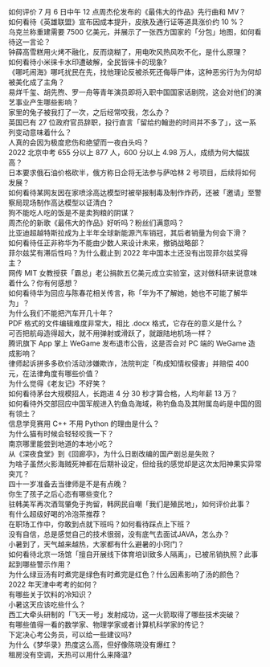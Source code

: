 如何评价 7 月 6 日中午 12 点周杰伦发布的《最伟大的作品》先行曲和 MV？  
如何看待《英雄联盟》宣布因成本提升，皮肤及通行证等道具涨价约 10 %？  
乌克兰称重建需要 7500 亿美元，并展示了一张西方国家的「分包」地图，如何看待这一言论？  
钟薛高雪糕用火烤不融化，反而烧糊了，用电吹风热风吹不化，是什么原理？  
如何看待小米徕卡水印遭破解，全民皆徕卡的现象?  
《哪吒闹海》哪吒扰民在先，找他理论反被杀死还侮辱尸体，这种恶劣行为为何却被美化成了主角？  
易烊千玺、胡先煦、罗一舟等青年演员即将入职中国国家话剧院，这会对他们的演艺事业产生哪些影响？  
家里的兔子被我打了一次，之后经常咬我，怎么办？  
英国已有 27 位政府官员辞职，投行直言「留给约翰逊的时间并不多了」，这一系列变动意味着什么？  
人真的会因为极度悲伤和绝望而一夜白头吗？  
2022 北京中考 655 分以上 877 人，600 分以上 4.98 万人，成绩为何大幅拔高？  
日本要求俄石油价格砍半，俄方称日企将无法参与萨哈林 2 号项目，后续将如何发展？  
如何看待某网友因在家喷涂高达模型时被举报制毒及制作炸药，还被「邀请」至警察局现场制作高达模型以证清白？  
狗不能吃人吃的饭是不是卖狗粮的阴谋？  
周杰伦的新歌《最伟大的作品》好听吗？粉丝们满意吗？  
比亚迪超越特斯拉成为上半年全球新能源汽车销冠，其后者销量为何会下滑？  
如何看待任正非称华为不能由少数人来设计未来，撤销战略部？  
菲尔兹奖有滞后性吗？为什么截止到 2022 年中国本土还没有出现菲尔兹奖得主？  
网传 MIT 女教授获「霸总」老公捐款五亿美元成立实验室，这对做科研来说意味着什么？你有何感想？  
如何看待华为回应与陈春花相关传言，称「华为不了解她，她也不可能了解华为」？  
为什么我们不能把汽车开几十年？  
PDF 格式的文件编辑难度非常大，相比 .docx 格式，它存在的意义是什么？  
可否把航母造得超大，就不用弹射或滑跃了，就跟陆地机场一样？  
腾讯旗下 App 掌上 WeGame 发布退市公告，这是否会对 PC 端的 WeGame 造成影响？  
律师起诉拼多多砍价活动涉嫌欺诈，法院判定「构成知情权侵害」并赔偿 400 元，在法律角度有哪些价值？  
为什么觉得《老友记》不好笑？  
如何看待茅台大规模招人，长跑进 4 分 30 秒才算合格，人均年薪 13 万？  
如何看待外交部回应中国军舰进入钓鱼岛海域，称钓鱼岛及其附属岛屿是中国的固有领土？  
信息学竞赛用 C++ 不用 Python 的理由是什么？  
为什么猫有时候会轻轻咬我一下？  
南京哪里能尝到地道的本地小吃？  
从《深夜食堂》到《回廊亭》，为什么日剧改编的国产剧总是失败？  
为啥子虽然火影海贼死神都在后期补设定，但给我的感觉却是这次太阳神果实异常突兀？  
四十一岁准备去当律师是不是有点晚？  
你生了孩子之后心态有哪些变化？  
驻韩美军再次酒驾肇免于拘留，韩网民自嘲「我们是殖民地」，如何评价此事？  
有什么超级好喝的冷泡茶推荐？  
在职场工作中，你敢到点就下班吗？如何看待踩点上下班？  
没有自信，总是感觉自己的技术很弱，没有底气去面试JAVA，怎么办？  
小暑到了，天气越来越热，大家都有什么避暑的小窍门？  
如何看待北京一场馆「擅自开展线下体育培训致多人隔离」，已被吊销执照？此事起到哪些警示作用？  
为什么绿豆汤有时煮完是绿色有时煮完是红色？什么因素影响了汤的颜色？  
2022 年天津中考考的如何？  
有哪些关于饮料的冷知识？  
小暑这天应该吃些什么？  
西工大牵头研制的「飞天一号」发射成功，这一火箭取得了哪些技术突破？  
有哪些值得一看的数学家、物理学家或者计算机科学家的传记？  
下定决心考公务员，可以给一些建议吗?  
为什么《梦华录》热度这么高，但好像陈晓没有爆红？  
租房没有空调，天热可以用什么来降温?  
